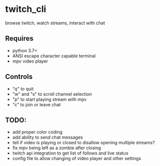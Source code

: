 # twitch_cli
browse twitch, watch streams, interact with chat

## Requires
  - python 3.7+
  - ANSI escape character capable terminal
  - mpv video player


## Controls
  - "q" to quit
  - "w" and "s" to scroll channel selection
  - "p" to start playing stream with mpv
  - "c" to join or leave chat
 
## TODO:
  - add proper color coding
  - add ability to send chat messages
  - tell if video is playing or closed to disallow opening multiple streams?
  - fix mpv being left as a zombie after closing
  - twitch api integration to get list of follows and live status
  - config file to allow changing of video player and other settings
